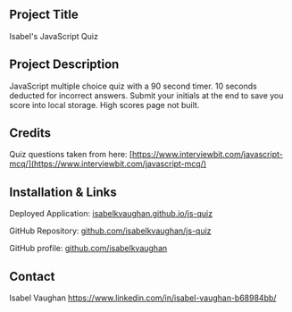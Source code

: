 ## Project Title

Isabel's JavaScript Quiz

## Project Description

JavaScript multiple choice quiz with a 90 second timer. 10 seconds deducted for incorrect answers. Submit your initials at the end to save you score into local storage. High scores page not built.

## Credits

Quiz questions taken from here: [https://www.interviewbit.com/javascript-mcq/](https://www.interviewbit.com/javascript-mcq/)

## Installation & Links

Deployed Application: [isabelkvaughan.github.io/js-quiz](https://isabelkvaughan.github.io/js-quiz/)

GitHub Repository: [github.com/isabelkvaughan/js-quiz](https://github.com/isabelkvaughan/week-2-challenge-isabel)

GitHub profile: [github.com/isabelkvaughan](https://github.com/isabelkvaughan)

## Contact

Isabel Vaughan 
https://www.linkedin.com/in/isabel-vaughan-b68984bb/